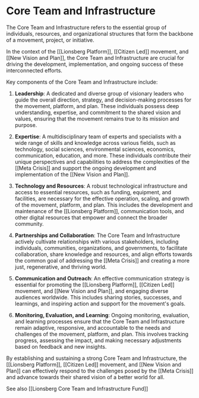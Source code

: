 # Core Team and Infrastructure

The Core Team and Infrastructure refers to the essential group of individuals, resources, and organizational structures that form the backbone of a movement, project, or initiative. 

In the context of the [[Lionsberg Platform]], [[Citizen Led]] movement, and [[New Vision and Plan]], the Core Team and Infrastructure are crucial for driving the development, implementation, and ongoing success of these interconnected efforts.

Key components of the Core Team and Infrastructure include:

1.  **Leadership**: A dedicated and diverse group of visionary leaders who guide the overall direction, strategy, and decision-making processes for the movement, platform, and plan. These individuals possess deep understanding, expertise, and commitment to the shared vision and values, ensuring that the movement remains true to its mission and purpose.
    
2.  **Expertise**: A multidisciplinary team of experts and specialists with a wide range of skills and knowledge across various fields, such as technology, social sciences, environmental sciences, economics, communication, education, and more. These individuals contribute their unique perspectives and capabilities to address the complexities of the [[Meta Crisis]] and support the ongoing development and implementation of the [[New Vision and Plan]].
    
3.  **Technology and Resources**: A robust technological infrastructure and access to essential resources, such as funding, equipment, and facilities, are necessary for the effective operation, scaling, and growth of the movement, platform, and plan. This includes the development and maintenance of the [[Lionsberg Platform]], communication tools, and other digital resources that empower and connect the broader community.
    
4.  **Partnerships and Collaboration**: The Core Team and Infrastructure actively cultivate relationships with various stakeholders, including individuals, communities, organizations, and governments, to facilitate collaboration, share knowledge and resources, and align efforts towards the common goal of addressing the [[Meta Crisis]] and creating a more just, regenerative, and thriving world.
    
5.  **Communication and Outreach**: An effective communication strategy is essential for promoting the [[Lionsberg Platform]], [[Citizen Led]] movement, and [[New Vision and Plan]], and engaging diverse audiences worldwide. This includes sharing stories, successes, and learnings, and inspiring action and support for the movement's goals.
    
6.  **Monitoring, Evaluation, and Learning**: Ongoing monitoring, evaluation, and learning processes ensure that the Core Team and Infrastructure remain adaptive, responsive, and accountable to the needs and challenges of the movement, platform, and plan. This involves tracking progress, assessing the impact, and making necessary adjustments based on feedback and new insights.
    

By establishing and sustaining a strong Core Team and Infrastructure, the [[Lionsberg Platform]], [[Citizen Led]] movement, and [[New Vision and Plan]] can effectively respond to the challenges posed by the [[Meta Crisis]] and advance towards their shared vision of a better world for all.

See also [[Lionsberg Core Team and Infrastructure Fund]] 